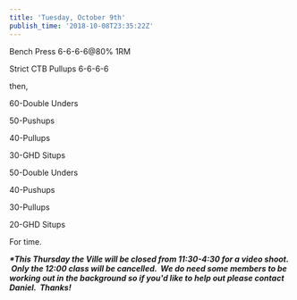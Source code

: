 ```yaml
---
title: 'Tuesday, October 9th'
publish_time: '2018-10-08T23:35:22Z'
---
```


Bench Press 6-6-6-6\@80% 1RM

Strict CTB Pullups 6-6-6-6

then,

60-Double Unders

50-Pushups

40-Pullups

30-GHD Situps

50-Double Unders

40-Pushups

30-Pullups

20-GHD Situps

For time.

***\*This Thursday the Ville will be closed from 11:30-4:30 for a video
shoot.  Only the 12:00 class will be cancelled.  We do need some members
to be working out in the background so if you'd like to help out please
contact Daniel.  Thanks!***

 
